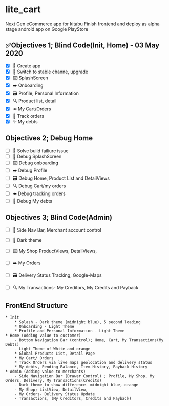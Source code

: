 # lite_cart

Next Gen eCommerce app for kitabu
Finish frontend and deploy as alpha stage android app on Google PlayStore

## ✅Objectives 1; Blind Code(Init, Home) - 03 May 2020

* [x] 📝 Create app
* [x] 🔎 Switch to stable channe, upgrade
* [x] ⌨️ SplashScreen
* [x] ➡️ Onboarding
* [x] 🗃  Profile; Personal Information
* [x] 🔍 Product list, detail
* [x] ⬅️ My Cart/Orders
* [x] 🙈 Track orders
* [x] ✨ My debts

## Objectives 2; Debug Home

* [ ] 📝 Solve build failiure issue
* [ ] 🔎 Debug SplashScreen
* [ ] ⌨️ Debug onboarding
* [ ] ➡️ Debug Profile
* [ ] 🗃  Debug Home, Product List and DetailViews
* [ ] 🔍 Debug Cart/my orders
* [ ] ⬅️ Debug tracking orders
* [ ] 🙈 Debug My debts

## Objectives 3; Blind Code(Admin)

* [ ] 📝 Side Nav Bar, Merchant account control
* [ ] 🔎 Dark theme
* [ ] ⌨️ My Shop ProductViews, DetailViews,
* [ ] ➡️ My Orders
* [ ] 🗃  Delivery Status Tracking, Google-Maps
* [ ] 🔍 My Transactions- My Creditors, My Credits and Payback


## FrontEnd Structure

    * Init
        * Splash - Dark theme (midnight blue), 5 second loading
        * Onboarding - Light Theme
        * Profile and Personal Information - Light Theme
    * Home (Adding value to customer) 
        - Bottom Navigation Bar (control); Home, Cart, My Transactions(My Debts)
        - Light Theme of White and orange
        * Global Products List, Detail Page
        * My Cart/ Orders 
        * Track Orders via live maps geolocation and delivery status
        * My debts, Pending Balance, Item History, Payback History
    * Admin (Adding value to merchants)
        - Side Navigation Bar (Drawer Control) ; Profile, My Shop, My Orders, Delivery, My Transactions(Credits)
        - Dark theme to show difference- midnight blue, orange
        - My Shop; ListView, DetailView,
        - My Orders- Delivery Status Update
        - Transactions, (My Creditors, Credits and Payback)
